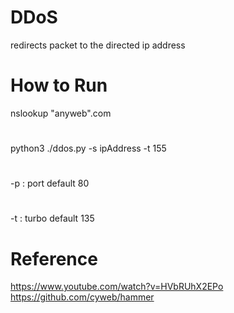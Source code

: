 # DDoS
redirects packet to the directed ip address

# How to Run
nslookup "anyweb".com
#
python3 ./ddos.py -s ipAddress -t 155

#
-p : port default 80
#
-t : turbo default 135

# Reference
https://www.youtube.com/watch?v=HVbRUhX2EPo
https://github.com/cyweb/hammer
